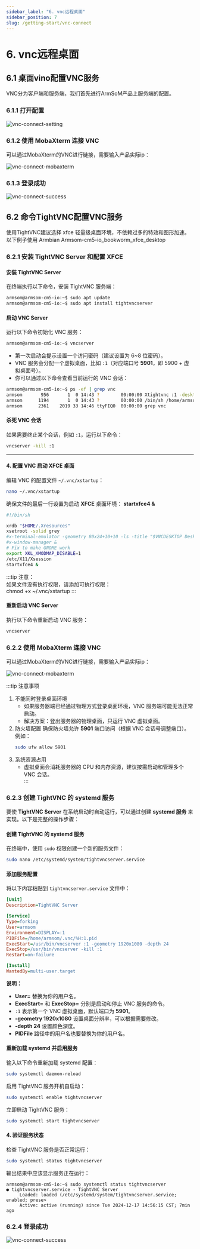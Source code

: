 ```yaml
---
sidebar_label: "6. vnc远程桌面"
sidebar_position: 7
slug: /getting-start/vnc-connect
---
```


# 6. vnc远程桌面

## 6.1 桌面vino配置VNC服务

VNC分为客户端和服务端，我们首先进行ArmSoM产品上服务端的配置。

### 6.1.1 打开配置

![vnc-connect-setting](/img/getting-started/vnc-connect-setting.png)

### 6.1.2 使用 MobaXterm 连接 VNC

可以通过MobaXterm的VNC进行链接，需要输入产品实际ip：

![vnc-connect-mobaxterm](/img/getting-started/vnc-connect-mobaxterm.png)

### 6.1.3 登录成功

![vnc-connect-success](/img/getting-started/vnc-connect-success.png)


## 6.2 命令TightVNC配置VNC服务

使用TightVNC建议选择 xfce 轻量级桌面环境，不依赖过多的特效和图形加速。
以下例子使用  Armbian Armsom-cm5-io_bookworm_xfce_desktop

### 6.2.1 安装 TightVNC Server 和配置 XFCE

#### 安装 TightVNC Server
在终端执行以下命令，安装 TightVNC 服务端：  

```bash
armsom@armsom-cm5-io:~$ sudo apt update
armsom@armsom-cm5-io:~$ sudo apt install tightvncserver
```

#### 启动 VNC Server
运行以下命令初始化 VNC 服务：  

```bash
armsom@armsom-cm5-io:~$ vncserver
```

- 第一次启动会提示设置一个访问密码（建议设置为 6~8 位密码）。  
- VNC 服务会分配一个虚拟桌面，比如 `:1`（对应端口号 **5901**，即 5900 + 虚拟桌面号）。  
- 你可以通过以下命令查看当前运行的 VNC 会话：  
```bash
armsom@armsom-cm5-io:~$ ps -ef | grep vnc
armsom       956       1  0 14:43 ?        00:00:00 Xtightvnc :1 -desktop X -auth /home/armsom/.Xauthority -geometry 1920x1080 -depth 24 -rfbwait 120000 -rfbauth /home/armsom/.vnc/passwd -rfbport 5901 -fp /usr/share/fonts/X11/misc/,/usr/share/fonts/X11/Type1/,/usr/share/fonts/X11/75dpi/,/usr/share/fonts/X11/100dpi/ -co /etc/X11/rgb
armsom      1194       1  0 14:43 ?        00:00:00 /bin/sh /home/armsom/.vnc/xstartup
armsom      2361    2019 33 14:46 ttyFIQ0  00:00:00 grep vnc
```

#### 杀死 VNC 会话
如果需要终止某个会话，例如 `:1`，运行以下命令：  
```bash
vncserver -kill :1
```

---

#### 4. 配置 VNC 启动 XFCE 桌面
编辑 VNC 的配置文件 `~/.vnc/xstartup`：  
```bash
nano ~/.vnc/xstartup
```

确保文件的最后一行设置为启动 **XFCE** 桌面环境：  **startxfce4 &**

```bash
#!/bin/sh

xrdb "$HOME/.Xresources"
xsetroot -solid grey
#x-terminal-emulator -geometry 80x24+10+10 -ls -title "$VNCDESKTOP Desktop" &
#x-window-manager &
# Fix to make GNOME work
export XKL_XMODMAP_DISABLE=1
/etc/X11/Xsession
startxfce4 &
```

:::tip 注意：  
如果文件没有执行权限，请添加可执行权限：  
chmod +x ~/.vnc/xstartup
:::

#### 重新启动 VNC Server 
执行以下命令重新启动 VNC 服务：  
```bash
vncserver
```
### 6.2.2 使用 MobaXterm 连接 VNC

可以通过MobaXterm的VNC进行链接，需要输入产品实际ip：

![vnc-connect-mobaxterm](/img/getting-started/vnc-connect-mobaxterm.png)


:::tip 注意事项
1. 不能同时登录桌面环境  
   - 如果服务器端已经通过物理方式登录桌面环境，VNC 服务端可能无法正常启动。  
   - 解决方案：登出服务器的物理桌面，只运行 VNC 虚拟桌面。  
2. 防火墙配置 
   确保防火墙允许 **5901** 端口访问（根据 VNC 会话号调整端口）。例如：  
   ```bash
   sudo ufw allow 5901
   ```
3. 系统资源占用
   - 虚拟桌面会消耗服务器的 CPU 和内存资源，建议按需启动和管理多个 VNC 会话。  
:::

### 6.2.3 创建 TightVNC 的 systemd 服务

要使 **TightVNC Server** 在系统启动时自动运行，可以通过创建 **systemd 服务** 来实现。以下是完整的操作步骤：

#### 创建 TightVNC 的 systemd 服务

在终端中，使用 `sudo` 权限创建一个新的服务文件：  

```bash
sudo nano /etc/systemd/system/tightvncserver.service
```

#### 添加服务配置

将以下内容粘贴到 `tightvncserver.service` 文件中：

```ini
[Unit]
Description=TightVNC Server

[Service]
Type=forking
User=armsom
Environment=DISPLAY=:1
PIDFile=/home/armsom/.vnc/%H:1.pid
ExecStart=/usr/bin/vncserver :1 -geometry 1920x1080 -depth 24
ExecStop=/usr/bin/vncserver -kill :1
Restart=on-failure

[Install]
WantedBy=multi-user.target
```
**说明：**  
- **User=** 替换为你的用户名。  
- **ExecStart=** 和 **ExecStop=** 分别是启动和停止 VNC 服务的命令。  
- `:1` 表示第一个 VNC 虚拟桌面，默认端口为 **5901**。  
- **-geometry 1920x1080** 设置桌面分辨率，可以根据需要修改。  
- **-depth 24** 设置颜色深度。  
- **PIDFile** 路径中的用户名也要替换为你的用户名。  

#### 重新加载 systemd 并启用服务

输入以下命令重新加载 systemd 配置：  
```bash
sudo systemctl daemon-reload
```

启用 TightVNC 服务开机自启动：  
```bash
sudo systemctl enable tightvncserver
```

立即启动 TightVNC 服务：  
```bash
sudo systemctl start tightvncserver
```

#### 4. 验证服务状态

检查 TightVNC 服务是否正常运行：  
```bash
sudo systemctl status tightvncserver
```

输出结果中应该显示服务正在运行：  
```
armsom@armsom-cm5-io:~$ sudo systemctl status tightvncserver
● tightvncserver.service - TightVNC Server
     Loaded: loaded (/etc/systemd/system/tightvncserver.service; enabled; prese>
     Active: active (running) since Tue 2024-12-17 14:56:15 CST; 7min ago
```

### 6.2.4 登录成功

![vnc-connect-success](/img/getting-started/vnc-connect-success.png)
